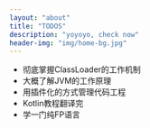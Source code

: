 ```yaml
---
layout: "about"
title: "TODOS"
description: "yoyoyo, check now"
header-img: "img/home-bg.jpg"
---
```


* 彻底掌握ClassLoader的工作机制
* 大概了解JVM的工作原理
* 用插件化的方式管理代码工程
* Kotlin教程翻译完
* 学一门纯FP语言
